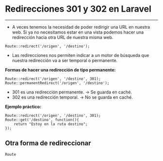 # Redirecciones 301 y 302 en Laravel
------

- A veces tenemos la necesidad de poder redirigir una URL en nuestra web. Si ya no necesitamos estar en una vista podemos hacer una redirección hacia otra URL de nuestra misma web.

```
Route::redirect('/origen', '/destino');
```

- Las redirecciones nos permiten indicar a un motor de búsqueda que nuestra redirección va a ser temporal o permanente. 

**Formas de hacer una redirección de tipo permanente:**
```
Route::redirect('/origen', '/destino', 301);
Route::permanentRedirect('/origen', '/destino');
```

- 301 es una redirección permanente. -> Se guarda en caché.
- 302 es una redirección temporal. -> No se guarda en caché.

**Ejemplo práctico:**

```
Route::redirect('/origen', '/destino', 301);
Route::get('/destino', function(){
    return "Estoy en la ruta destino";
});
```
## Otra forma de redireccionar

```
Route
```












